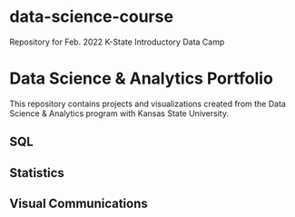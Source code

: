 # data-science-course
Repository for Feb. 2022 K-State Introductory Data Camp

# Data Science & Analytics Portfolio
This repository contains projects and visualizations created from the Data Science & Analytics program with Kansas State University.

## SQL

## Statistics

## Visual Communications
